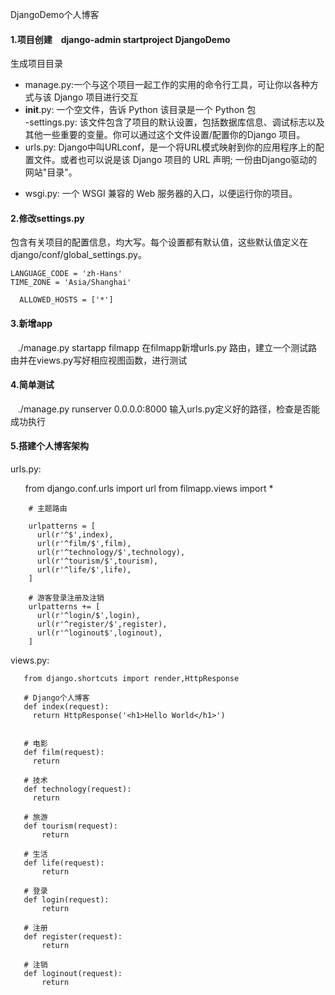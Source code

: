 DjangoDemo个人博客  

#### 1.项目创建　django-admin startproject DjangoDemo　　
生成项目目录  
- manage.py:一个与这个项目一起工作的实用的命令行工具，可让你以各种方式与该 Django 项目进行交互  
- __init__.py: 一个空文件，告诉 Python 该目录是一个 Python 包  
-settings.py: 该文件包含了项目的默认设置，包括数据库信息、调试标志以及其他一些重要的变量。你可以通过这个文件设置/配置你的Django 项目。  
- urls.py: Django中叫URLconf，是一个将URL模式映射到你的应用程序上的配置文件。或者也可以说是该 Django 项目的 URL 声明; 一份由Django驱动的网站"目录"。  
+ wsgi.py: 一个 WSGI 兼容的 Web 服务器的入口，以便运行你的项目。  
#### 2.修改settings.py 
包含有关项目的配置信息，均大写。每个设置都有默认值，这些默认值定义在django/conf/global_settings.py。

    LANGUAGE_CODE = 'zh-Hans'
    TIME_ZONE = 'Asia/Shanghai'  
    
      ALLOWED_HOSTS = ['*']  
#### 3.新增app  
    ./manage.py startapp filmapp
在filmapp新增urls.py 路由，建立一个测试路由并在views.py写好相应视图函数，进行测试
#### 4.简单测试
    ./manage.py runserver 0.0.0.0:8000
输入urls.py定义好的路径，检查是否能成功执行
#### 5.搭建个人博客架构
urls.py:

        from django.conf.urls import url
        from filmapp.views import *


        # 主题路由
        
        urlpatterns = [
          url(r'^$',index),
          url(r'^film/$',film),
          url(r'^technology/$',technology),
          url(r'^tourism/$',tourism),
          url(r'^life/$',life),
        ]
        
        # 游客登录注册及注销
        urlpatterns += [
          url(r'^login/$',login),
          url(r'^register/$',register),
          url(r'^loginout$',loginout),
        ]

views.py:

       from django.shortcuts import render,HttpResponse
       
       # Django个人博客　
       def index(request):
         return HttpResponse('<h1>Hello World</h1>')


       # 电影
       def film(request):
         return

       # 技术
       def technology(request):
         return

       # 旅游
       def tourism(request):
	       return

       # 生活
       def life(request):
	       return

       # 登录
       def login(request):
	       return

       # 注册
       def register(request):
	       return

       # 注销
       def loginout(request):
	       return
